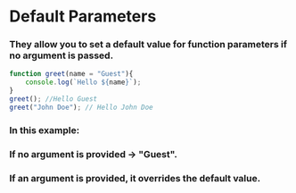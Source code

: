 # Default Parameters

### They allow you to set a default value for function parameters if no argument is passed.
```js
function greet(name = "Guest"){
    console.log(`Hello ${name}`);
}
greet(); //Hello Guest
greet("John Doe"); // Hello John Doe
```
### In this example:

### If no argument is provided -> "Guest".

### If an argument is provided, it overrides the default value.